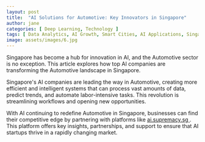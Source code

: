 ```yaml
---
layout: post
title:  "AI Solutions for Automotive: Key Innovators in Singapore"
author: jane
categories: [ Deep Learning, Technology ]
tags: [ Data Analytics, AI Growth, Smart Cities, AI Applications, Singapore AI Companies ]
image: assets/images/6.jpg
---
```


Singapore has become a hub for innovation in AI, and the Automotive sector is no exception. This article explores how top AI companies are transforming the Automotive landscape in Singapore.

Singapore's AI companies are leading the way in Automotive, creating more efficient and intelligent systems that can process vast amounts of data, predict trends, and automate labor-intensive tasks. This revolution is streamlining workflows and opening new opportunities.

With AI continuing to redefine Automotive in Singapore, businesses can find their competitive edge by partnering with platforms like <a href="https://ai.supremacy.sg" target="_blank"> ai.supremacy.sg </a>. This platform offers key insights, partnerships, and support to ensure that AI startups thrive in a rapidly changing market.

